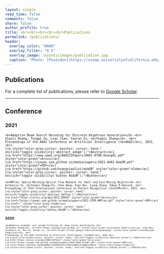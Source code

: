 ```yaml
---
layout: single
read_time: false
comments: false
share: false
author_profile: true
title: <br><br><br><br><br>Publications
permalink: /publications/
header:
  overlay_color: "#000"
  overlay_filter: "0.5"
  overlay_image: /assets/images/publication.jpg
  caption: "Photo: [Poseidon](https://uceap.universityofcalifornia.edu/programs/university-bologna)"
---
```


## Publications

For a complete list of publications, please refer to <a href="https://scholar.google.co.uk/citations?hl=zh-CN&user=qLiVWVwAAAAJ" itemprop="sameAs"><i class="ai ai-fw ai-google-scholar-square" aria-hidden="true"></i>Google Scholar</a>.

---

## Conference

### 2021

> <small>
    <b>Adaptive Beam Search Decoding for Discrete Keyphrase Generation</b> <br>
    Xiaoli Huang, Tongge Xu, Lvan Jiao, Yueran Zu, <b>Youmin Zhang</b>. <br>
    Proceedings of the AAAI Conference on Artificial Intelligence (<b>AAAI</b>), 2021.<br>
    [<a style="color:grey;cursor: pointer; cursor: hand;" onclick="toggle_visibility('abstract_adagm');">Abstract</a>]
    [<a href="https://www.aaai.org/AAAI21Papers/AAAI-8780.HuangXL.pdf" style="color:green">Arxiv</a>]
    [<a href="https://youmi-zym.github.io/media/papers/2021-AAAI-AdaGM.pdf" style="color:green">PDF</a>]
    [<a href="https://github.com/huangxiaolist/adaGM" style="color:green">Code</a>]
    [<a style="color:grey;cursor: pointer; cursor: hand;" onclick="toggle_visibility('bibtex_AdaGM');">Bibtex</a>]


> <small>
    <b>HMFlow: Hybrid Matching Optical Flow Network for Small and Fast-Moving Objects</b> <br>
    Suihanjin Yu, <b>Youmin Zhang</b>, Chen Wang, Xiao Bai, Liang Zhang, Edwin R Hancock. <br>
    Proceedings of 25th International Conference on Pattern Recognition (<b>ICPR</b>), 2021. <br>
    [<a style="color:grey;cursor: pointer; cursor: hand;" onclick="toggle_visibility('abstract_hmflow');">Abstract</a>]
    [<a href="https://arxiv.org/abs/2011.09654" style="color:green">Arxiv</a>]
    [<a href="https://youmi-zym.github.io/media/papers/2021-ICPR-HMFlow.pdf" style="color:green">PDF</a>]
    [<a href="" style="color:grey">Code</a>]
    [<a style="color:grey;cursor: pointer; cursor: hand;" onclick="toggle_visibility('bibtex_AdaGM');">Bibtex</a>]

### 2020

> <small>
    <b>Adaptive unimodal cost volume filtering for deep stereo matching</b> <br>
    <b>Youmin Zhang</b>, <a href="https://minwellcym.github.io/" style="color:green"><ins>Yimin Chen*</ins></a>, Xiao Bai, Suihanjin Yu, Kun Yu, Zhiwei Li, <a href="https://sites.google.com/site/kuiyuanyang/" style="color:green"><ins>Kuiyuan Yang</ins></a>. <br>
    Proceedings of the AAAI Conference on Artificial Intelligence (<b>AAAI</b>), 2020.<br>
    [<a style="color:green;cursor: pointer; cursor: hand;" onclick="toggle_visibility('abstract_acfnet');">Abstract</a>]
    [<a href="https://arxiv.org/abs/1909.03751v2" style="color:green">Arxiv</a>]
    [<a href="https://youmi-zym.github.io/media/papers/2020-AAAI-AcfNet.pdf" style="color:green">PDF</a>]
    [<a href="https://github.com/DeepMotionAIResearch/DenseMatchingBenchmark" style="color:green">Code</a>]
    [<a style="color:green;cursor: pointer; cursor: hand;" onclick="toggle_visibility('bibtex_acfnet');">Bibtex</a>]
</small>
<div id="bibtex_acfnet" style="display:none;">
<small><div class="highlighter-rouge"><pre class="highlight">
<code>@inproceedings{zhang2020adaptive,
  title={Adaptive unimodal cost volume filtering for deep stereo matching},
  author={Zhang, Youmin and Chen, Yimin and Bai, Xiao and Yu, Suihanjin and Yu, Kun and Li, Zhiwei and Yang, Kuiyuan},
  booktitle={Proceedings of the AAAI Conference on Artificial Intelligence},
  volume={34},
  number={07},
  pages={12926--12934},
  year={2020}
}
</code></pre></div></small>
</div>

<div id="abstract_acfnet" style="display:none;">
<small><div class="highlighter-rouge"><table style="width:100%"><pre class="highlight"><p style="text-align:justify;font-family:courier;">
    State-of-the-art deep learning based stereo matching approaches treat disparity estimation as a regression problem, where loss function is directly defined on true disparities and their estimated ones. However, disparity is just a byproduct of a matching process modeled by cost volume, while indirectly learning cost volume driven by disparity regression is prone to overfitting since the cost volume is under constrained. In this paper, we propose to directly add constraints to the cost volume by filtering cost volume with unimodal distribution peaked at true disparities. In addition, variances of the unimodal distributions for each pixel are estimated to explicitly model matching uncertainty under different contexts. The proposed architecture achieves state-of-the-art performance on Scene Flow and two KITTI stereo benchmarks. In particular, our method ranked the 1 st place of KITTI 2012 evaluation and the 4 th place of KITTI 2015 evaluation (recorded on 2019.8. 20). The codes of AcfNet are available at: https://github. com/youmi-zym/AcfNet.
</p></pre></table></div></small>
</div>


<script type="text/javascript">
   function toggle_visibility(block_id) {
       var e = document.getElementById(block_id);
       if(e.style.display == 'block')
          e.style.display = 'none';
       else
          e.style.display = 'block';
   }
</script>	
